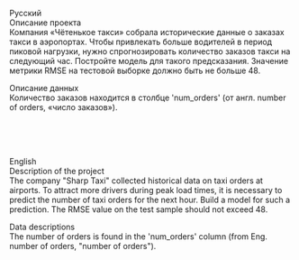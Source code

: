 Русский <br>
Описание проекта <br>
Компания «Чётенькое такси» собрала исторические данные о заказах такси в аэропортах. Чтобы привлекать больше водителей в период пиковой нагрузки, нужно спрогнозировать количество заказов такси на следующий час. Постройте модель для такого предсказания. Значение метрики RMSE на тестовой выборке должно быть не больше 48. <br>

Описание данных <br>
Количество заказов находится в столбце 'num_orders' (от англ. number of orders, «число заказов»). <br>

<br>
<br>
<br>

English <br>
Description of the project <br>
The company "Sharp Taxi" collected historical data on taxi orders at airports. To attract more drivers during peak load times, it is necessary to predict the number of taxi orders for the next hour. Build a model for such a prediction.
The RMSE value on the test sample should not exceed 48. <br>

Data descriptions <br>
The number of orders is found in the 'num_orders' column (from Eng. number of orders, "number of orders"). <br>
 
